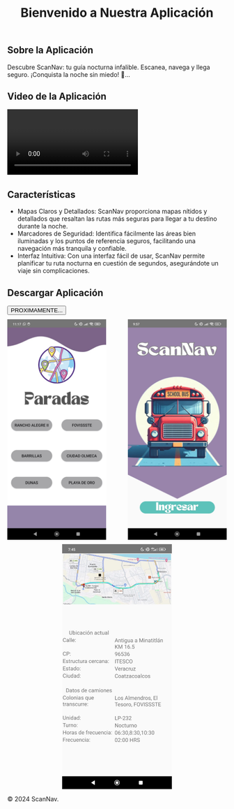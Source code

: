 <!DOCTYPE html>
<html lang="es">
<head>
    <meta charset="UTF-8">
    <meta name="viewport" content="width=device-width, initial-scale=1.0">
    <title>Promoción de la Aplicación</title>
    <link rel="stylesheet" href="styles.css">
    <style>
        /* CSS para alinear las imágenes en la misma fila */
        .image-row {
            display: flex;
            justify-content: space-between;
            align-items: center;
            margin-top: 10px;
        }
        .image-row img {
            max-width: 45%;
            height: auto;
        }
        /* CSS para centrar la imagen */
        .center-image {
            display: flex;
            justify-content: center;
            align-items: center;
            margin-top: 10px;
        }
        .center-image img {
            max-width: 50%;
            height: auto;
        }
    </style>
</head>
<body>
    <header>
        <h1>Bienvenido a Nuestra Aplicación</h1>
    </header>
    <main>
        <section id="about">
            <h2>Sobre la Aplicación</h2>
            <p>Descubre ScanNav: tu guía nocturna infalible. Escanea, navega y llega seguro. ¡Conquista la noche sin miedo! 🚀...</p>
        </section>
        <section id="video">
            <h2>Video de la Aplicación</h2>
            <video controls>
                <source src="nidia-scannav_vEcJhRoP.mp4" type="video/mp4">
                Tu navegador no soporta la reproducción de videos.
            </video>
        </section>
        <section id="features">
            <h2>Características</h2>
            <ul>
                <li>Mapas Claros y Detallados: ScanNav proporciona mapas nítidos y detallados que resaltan las rutas más seguras para llegar a tu destino durante la noche.</li>
                <li>Marcadores de Seguridad: Identifica fácilmente las áreas bien iluminadas y los puntos de referencia seguros, facilitando una navegación más tranquila y confiable.</li>
                <li>Interfaz Intuitiva: Con una interfaz fácil de usar, ScanNav permite planificar tu ruta nocturna en cuestión de segundos, asegurándote un viaje sin complicaciones.</li>
            </ul>
        </section>
        <section id="download">
            <h2>Descargar Aplicación</h2>
            <button onclick="openGoogle()">PROXIMAMENTE...</button>
        </section>
        <!-- Sección de imágenes en la misma fila -->
        <section class="image-row">
            <img src="Segundo.jpeg" alt="Descripción de la imagen 2">
            <img src="incio.jpeg" alt="Descripción de la imagen">
        </section>
        <!-- Tercera imagen centrada -->
        <section class="center-image">
            <img src="Tercero.jpeg" alt="Descripción de la imagen 3">
        </section>
    </main>
    <footer>
        <p>&copy; 2024 ScanNav.</p>
    </footer>
    <script src="script.js"></script>
</body>
</html>

